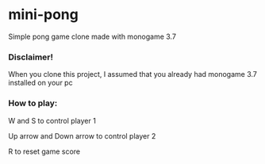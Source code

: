 # mini-pong
Simple pong game clone made with monogame 3.7

### Disclaimer!
When you clone this project, I assumed that you already had monogame 3.7 installed on your pc

### How to play:

W and S to control player 1

Up arrow and Down arrow to control player 2

R to reset game score
